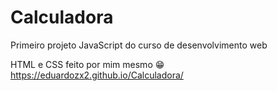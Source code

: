 # Calculadora
Primeiro projeto JavaScript do curso de desenvolvimento web

HTML e CSS feito por mim mesmo 😁
https://eduardozx2.github.io/Calculadora/

